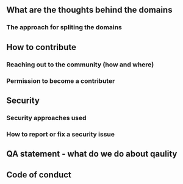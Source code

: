 ## What are the thoughts behind the domains 
### The approach for spliting the domains

## How to contribute
### Reaching out to the community (how and where)
###	Permission to become a contributer

## Security
### Security approaches used
### How to report or fix a security issue

## QA statement - what do we do about qaulity

## Code of conduct
